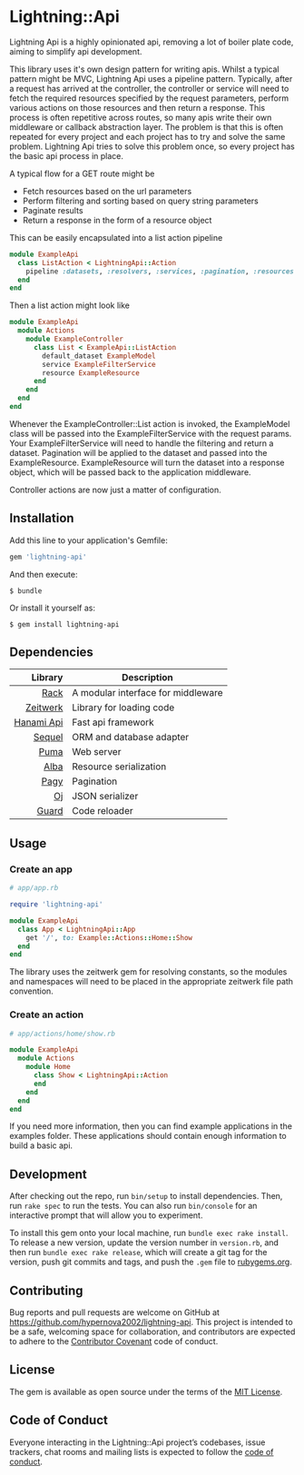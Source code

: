 # Lightning::Api

Lightning Api is a highly opinionated api, removing a lot of boiler plate code, aiming to simplify api development.

This library uses it's own design pattern for writing apis. Whilst a typical pattern might be MVC, Lightning Api uses a pipeline pattern. Typically, after a request has arrived at the controller, the controller or service will need to fetch the required resources specified by the request parameters, perform various actions on those resources and then return a response. This process is often repetitive across routes, so many apis write their own middleware or callback abstraction layer. The problem is that this is often repeated for every project and each project has to try and solve the same problem. Lightning Api tries to solve this problem once, so every project has the basic api process in place.

A typical flow for a GET route might be

- Fetch resources based on the url parameters
- Perform filtering and sorting based on query string parameters
- Paginate results
- Return a response in the form of a resource object

This can be easily encapsulated into a list action pipeline

```ruby
module ExampleApi
  class ListAction < LightningApi::Action
    pipeline :datasets, :resolvers, :services, :pagination, :resources
  end
end
```

Then a list action might look like

```ruby
module ExampleApi
  module Actions
    module ExampleController
      class List < ExampleApi::ListAction
        default_dataset ExampleModel
        service ExampleFilterService
        resource ExampleResource
      end
    end
  end
end
```

Whenever the ExampleController::List action is invoked, the ExampleModel class will be passed into the ExampleFilterService with the request params. Your ExampleFilterService will need to handle the filtering and return a dataset. Pagination will be applied to the dataset and passed into the ExampleResource. ExampleResource will turn the dataset into a response object, which will be passed back to the application middleware.

Controller actions are now just a matter of configuration.

## Installation

Add this line to your application's Gemfile:

```ruby
gem 'lightning-api'
```

And then execute:

    $ bundle

Or install it yourself as:

    $ gem install lightning-api

## Dependencies

|Library|Description|
|-------:|-----------|
|[Rack](https://github.com/rack/rack)|A modular interface for middleware|
|[Zeitwerk](https://github.com/fxn/zeitwerk)|Library for loading code|
|[Hanami Api](https://github.com/hanami/api)|Fast api framework|
|[Sequel](https://github.com/jeremyevans/sequel)|ORM and database adapter|
|[Puma](https://github.com/puma/puma)|Web server|
|[Alba](https://github.com/okuramasafumi/alba)|Resource serialization|
|[Pagy](https://github.com/ddnexus/pagy)|Pagination|
|[Oj](https://github.com/ohler55/oj)|JSON serializer|
|[Guard](https://github.com/guard/guard)|Code reloader|

## Usage

### Create an app

```ruby
# app/app.rb

require 'lightning-api'

module ExampleApi
  class App < LightningApi::App
    get '/', to: Example::Actions::Home::Show
  end
end
```

The library uses the zeitwerk gem for resolving constants, so the modules and namespaces will need to be placed in the appropriate zeitwerk file path convention.

### Create an action

```ruby
# app/actions/home/show.rb

module ExampleApi
  module Actions
    module Home
      class Show < LightningApi::Action
      end
    end
  end
end
```

If you need more information, then you can find example applications in the examples folder. These applications should contain enough information to build a basic api.

## Development

After checking out the repo, run `bin/setup` to install dependencies. Then, run `rake spec` to run the tests. You can also run `bin/console` for an interactive prompt that will allow you to experiment.

To install this gem onto your local machine, run `bundle exec rake install`. To release a new version, update the version number in `version.rb`, and then run `bundle exec rake release`, which will create a git tag for the version, push git commits and tags, and push the `.gem` file to [rubygems.org](https://rubygems.org).

## Contributing

Bug reports and pull requests are welcome on GitHub at https://github.com/hypernova2002/lightning-api. This project is intended to be a safe, welcoming space for collaboration, and contributors are expected to adhere to the [Contributor Covenant](http://contributor-covenant.org) code of conduct.

## License

The gem is available as open source under the terms of the [MIT License](https://opensource.org/licenses/MIT).

## Code of Conduct

Everyone interacting in the Lightning::Api project’s codebases, issue trackers, chat rooms and mailing lists is expected to follow the [code of conduct](https://github.com/[USERNAME]/lightning-api/blob/master/CODE_OF_CONDUCT.md).
